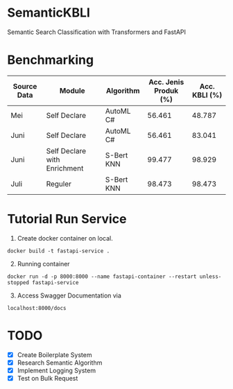 # SemanticKBLI
Semantic Search Classification with Transformers and FastAPI

# Benchmarking

| Source Data | Module         | Algorithm | Acc. Jenis Produk (%) | Acc. KBLI (%)|
|-------------|----------------|-----------|-----------------------|--------------|
| Mei         | Self Declare   | AutoML C# | 56.461                | 48.787       |
| Juni        | Self Declare   | AutoML C# | 56.461                | 83.041       |
| Juni        | Self Declare with Enrichment  | S-Bert KNN    | 99.477                | 98.929       |
| Juli        | Reguler        | S-Bert KNN    | 98.473                | 98.473       |

# Tutorial Run Service
1. Create docker container on local.
```
docker build -t fastapi-service .
```
2. Running container
```
docker run -d -p 8000:8000 --name fastapi-container --restart unless-stopped fastapi-service
```
3. Access Swagger Documentation via
```
localhost:8000/docs
```

# TODO
- [x] Create Boilerplate System
- [x] Research Semantic Algorithm
- [x] Implement Logging System
- [x] Test on Bulk Request
